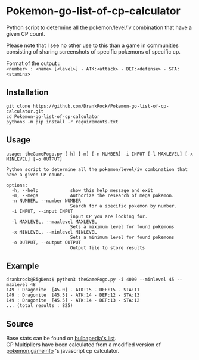 # Pokemon-go-list-of-cp-calculator
Python script to determine all the pokemon/level/iv combination that have a given CP count. 

Please note that I see no other use to this than a game in communities consisting of sharing screenshots of specific pokemons of specific cp.

Format of the output :  
`<number> : <name> [<level>] - ATK:<attack> - DEF:<defense> - STA:<stamina>`

## Installation
```console
git clone https://github.com/DrankRock/Pokemon-go-list-of-cp-calculator.git
cd Pokemon-go-list-of-cp-calculator
python3 -m pip install -r requirements.txt
```

## Usage
```console
usage: theGamePogo.py [-h] [-m] [-n NUMBER] -i INPUT [-l MAXLEVEL] [-x MINLEVEL] [-o OUTPUT]

Python script to determine all the pokemon/level/iv combination that have a given CP count.

options:
  -h, --help            show this help message and exit
  -m, --mega            Authorize the research of mega pokemon.
  -n NUMBER, --number NUMBER
                        Search for a specific pokemon by number.
  -i INPUT, --input INPUT
                        input CP you are looking for.
  -l MAXLEVEL, --maxlevel MAXLEVEL
                        Sets a maximum level for found pokemons
  -x MINLEVEL, --minlevel MINLEVEL
                        Sets a minimum level for found pokemons
  -o OUTPUT, --output OUTPUT
                        Output file to store results
```
## Example 
```console
drankrock@BigDen:$ python3 theGamePogo.py -i 4000 --minlevel 45 --maxlevel 48
149 : Dragonite  [45.0] - ATK:15 - DEF:15 - STA:11
149 : Dragonite  [45.5] - ATK:14 - DEF:12 - STA:13
149 : Dragonite  [45.5] - ATK:14 - DEF:13 - STA:12
... (total results : 825)
```

## Source
Base stats can be found on [bulbapedia's list](https://bulbapedia.bulbagarden.net/wiki/List_of_Pok%C3%A9mon_by_base_stats_(GO)).  
CP Multipliers have been calculated from a modified version of [pokemon.gameinfo](https://pokemon.gameinfo.io/en/tools/cp-calculator) 's javascript cp calculator.
